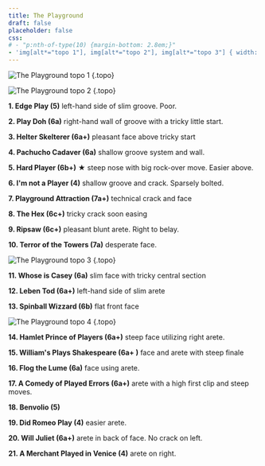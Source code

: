 ```yaml
---
title: The Playground
draft: false
placeholder: false
css:
# - "p:nth-of-type(10) {margin-bottom: 2.8em;}"
- 'img[alt*="topo 1"], img[alt*="topo 2"], img[alt*="topo 3"] { width: 700px}'
---
```




<style>

</style>

![The Playground topo 1](/img/peak/buxton/Playground1.jpg)
{.topo}

![The Playground topo 2](/img/peak/buxton/Playground2.jpg)
{.topo}

**1. Edge Play (5)** left-hand side of slim groove. Poor.

**2. Play Doh (6a)** right-hand wall of groove with a tricky little start.

**3. Helter Skelterer (6a+)** pleasant face above tricky start

**4. Pachucho Cadaver (6a)** shallow groove system and wall.

**5. Hard Player (6b+)** ★ steep nose with big rock-over move. Easier above.

**6. I'm not a Player (4)** shallow groove and crack. Sparsely bolted.

**7. Playground Attraction (7a+)** technical crack and face

**8. The Hex (6c+)** tricky crack soon easing

**9. Ripsaw (6c+)** pleasant blunt arete. Right to belay.

**10. Terror of the Towers (7a)** desperate face.

![The Playground topo 3](/img/peak/buxton/Playground3.jpg) 
{.topo}

**11. Whose is Casey (6a)** slim face with tricky central section

**12. Leben Tod (6a+)** left-hand side of slim arete

**13. Spinball Wizzard (6b)** flat front face

![The Playground topo 4](/img/peak/buxton/hh-playground-4.jpg)
{.topo}

**14. Hamlet Prince of Players (6a+)** steep face utilizing right arete.

**15. William's Plays Shakespeare (6a+ )** face and arete with steep finale

**16. Flog the Lume (6a)** face using arete.

**17. A Comedy of Played Errors (6a+)** arete with a high first clip and steep moves.

**18. Benvolio (5)**

**19. Did Romeo Play (4)** easier arete.

**20. Will Juliet (6a+)** arete in back of face. No crack on left.

**21. A Merchant Played in Venice (4)** arete on right.


